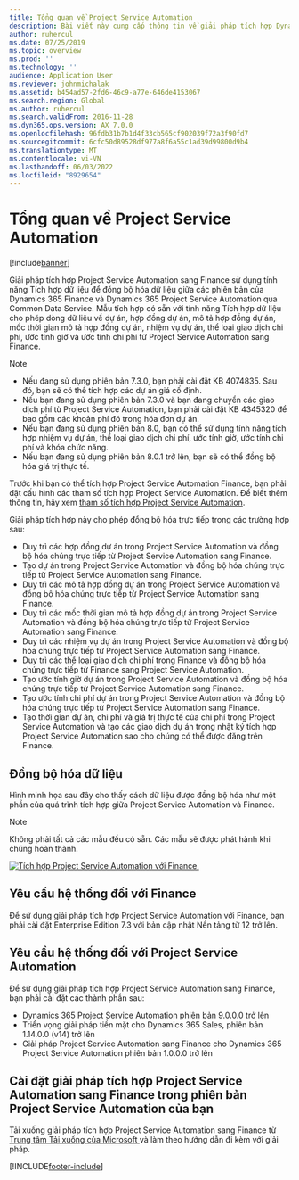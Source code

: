 ```yaml
---
title: Tổng quan về Project Service Automation
description: Bài viết này cung cấp thông tin về giải pháp tích hợp Dynamics 365 Project Service Automation với Dynamics 365 Finance.
author: ruhercul
ms.date: 07/25/2019
ms.topic: overview
ms.prod: ''
ms.technology: ''
audience: Application User
ms.reviewer: johnmichalak
ms.assetid: b454ad57-2fd6-46c9-a77e-646de4153067
ms.search.region: Global
ms.author: ruhercul
ms.search.validFrom: 2016-11-28
ms.dyn365.ops.version: AX 7.0.0
ms.openlocfilehash: 96fdb31b7b1d4f33cb565cf902039f72a3f90fd7
ms.sourcegitcommit: 6cfc50d89528df977a8f6a55c1ad39d99800d9b4
ms.translationtype: MT
ms.contentlocale: vi-VN
ms.lasthandoff: 06/03/2022
ms.locfileid: "8929654"
---
```

# <a name="project-service-automation-overview"></a>Tổng quan về Project Service Automation

[!include[banner](../includes/banner.md)]


Giải pháp tích hợp Project Service Automation sang Finance sử dụng tính năng Tích hợp dữ liệu để đồng bộ hóa dữ liệu giữa các phiên bản của Dynamics 365 Finance và Dynamics 365 Project Service Automation qua Common Data Service. Mẫu tích hợp có sẵn với tính năng Tích hợp dữ liệu cho phép dòng dữ liệu về dự án, hợp đồng dự án, mô tả hợp đồng dự án, mốc thời gian mô tả hợp đồng dự án, nhiệm vụ dự án, thể loại giao dịch chi phí, ước tính giờ và ước tính chi phí từ Project Service Automation sang Finance.

> [!NOTE]
> - Nếu đang sử dụng phiên bản 7.3.0, bạn phải cài đặt KB 4074835. Sau đó, bạn sẽ có thể tích hợp các dự án giá cố định.
> - Nếu bạn đang sử dụng phiên bản 7.3.0 và bạn đang chuyển các giao dịch phí từ Project Service Automation, bạn phải cài đặt KB 4345320 để bao gồm các khoản phí đó trong hóa đơn dự án.
> - Nếu bạn đang sử dụng phiên bản 8.0, bạn có thể sử dụng tính năng tích hợp nhiệm vụ dự án, thể loại giao dịch chi phí, ước tính giờ, ước tính chi phí và khóa chức năng.
> - Nếu bạn đang sử dụng phiên bản 8.0.1 trở lên, bạn sẽ có thể đồng bộ hóa giá trị thực tế.

Trước khi bạn có thể tích hợp Project Service Automation Finance, bạn phải đặt cấu hình các tham số tích hợp Project Service Automation. Để biết thêm thông tin, hãy xem [tham số tích hợp Project Service Automation](PSA-parameters.md).

Giải pháp tích hợp này cho phép đồng bộ hóa trực tiếp trong các trường hợp sau:

- Duy trì các hợp đồng dự án trong Project Service Automation và đồng bộ hóa chúng trực tiếp từ Project Service Automation sang Finance.
- Tạo dự án trong Project Service Automation và đồng bộ hóa chúng trực tiếp từ Project Service Automation sang Finance.
- Duy trì các mô tả hợp đồng dự án trong Project Service Automation và đồng bộ hóa chúng trực tiếp từ Project Service Automation sang Finance.
- Duy trì các mốc thời gian mô tả hợp đồng dự án trong Project Service Automation và đồng bộ hóa chúng trực tiếp từ Project Service Automation sang Finance.
- Duy trì các nhiệm vụ dự án trong Project Service Automation và đồng bộ hóa chúng trực tiếp từ Project Service Automation sang Finance.
- Duy trì các thể loại giao dịch chi phí trong Finance và đồng bộ hóa chúng trực tiếp từ Finance sang Project Service Automation.
- Tạo ước tính giờ dự án trong Project Service Automation và đồng bộ hóa chúng trực tiếp từ Project Service Automation sang Finance.
- Tạo ước tính chi phí dự án trong Project Service Automation và đồng bộ hóa chúng trực tiếp từ Project Service Automation sang Finance.
- Tạo thời gian dự án, chi phí và giá trị thực tế của chi phí trong Project Service Automation và tạo các giao dịch dự án trong nhật ký tích hợp Project Service Automation sao cho chúng có thể được đăng trên Finance.

## <a name="data-synchronization"></a>Đồng bộ hóa dữ liệu

Hình minh họa sau đây cho thấy cách dữ liệu được đồng bộ hóa như một phần của quá trình tích hợp giữa Project Service Automation và Finance.

> [!NOTE]
> Không phải tất cả các mẫu đều có sẵn. Các mẫu sẽ được phát hành khi chúng hoàn thành.

[![Tích hợp Project Service Automation với Finance.](./media/PSA-integration.png)](./media/PSA-integration.png)

## <a name="system-requirements-for-finance"></a>Yêu cầu hệ thống đối với Finance

Để sử dụng giải pháp tích hợp Project Service Automation với Finance, bạn phải cài đặt Enterprise Edition 7.3 với bản cập nhật Nền tảng từ 12 trở lên.

## <a name="system-requirements-for-project-service-automation"></a>Yêu cầu hệ thống đối với Project Service Automation

Để sử dụng giải pháp tích hợp Project Service Automation sang Finance, bạn phải cài đặt các thành phần sau:

- Dynamics 365 Project Service Automation phiên bản 9.0.0.0 trở lên
- Triển vọng giải pháp tiền mặt cho Dynamics 365 Sales, phiên bản 1.14.0.0 (v14) trở lên
- Giải pháp Project Service Automation sang Finance cho Dynamics 365 Project Service Automation phiên bản 1.0.0.0 trở lên

## <a name="install-the-project-service-automation-to-finance-integration-solution-in-your-project-service-automation-instance"></a>Cài đặt giải pháp tích hợp Project Service Automation sang Finance trong phiên bản Project Service Automation của bạn

Tải xuống giải pháp tích hợp Project Service Automation sang Finance từ [Trung tâm Tải xuống của Microsoft ](https://www.microsoft.com/download/details.aspx?id=57016) và làm theo hướng dẫn đi kèm với giải pháp.


[!INCLUDE[footer-include](../includes/footer-banner.md)]
